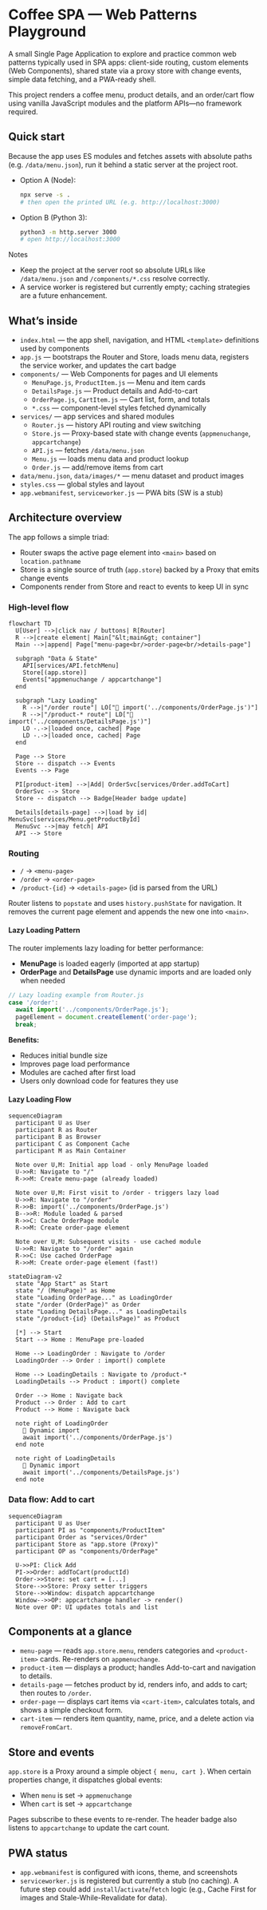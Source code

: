 # Coffee  SPA — Web Patterns Playground

A small Single Page Application to explore and practice common web patterns typically used in SPA apps: client-side routing, custom elements (Web Components), shared state via a proxy store with change events, simple data fetching, and a PWA-ready shell.

This project renders a coffee menu, product details, and an order/cart flow using vanilla JavaScript modules and the platform APIs—no framework required.

## Quick start

Because the app uses ES modules and fetches assets with absolute paths (e.g. `/data/menu.json`), run it behind a static server at the project root.

- Option A (Node):
  ```bash
  npx serve -s .
  # then open the printed URL (e.g. http://localhost:3000)
  ```
- Option B (Python 3):
  ```bash
  python3 -m http.server 3000
  # open http://localhost:3000
  ```

Notes
- Keep the project at the server root so absolute URLs like `/data/menu.json` and `/components/*.css` resolve correctly.
- A service worker is registered but currently empty; caching strategies are a future enhancement.

## What’s inside

- `index.html` — the app shell, navigation, and HTML `<template>` definitions used by components
- `app.js` — bootstraps the Router and Store, loads menu data, registers the service worker, and updates the cart badge
- `components/` — Web Components for pages and UI elements
  - `MenuPage.js`, `ProductItem.js` — Menu and item cards
  - `DetailsPage.js` — Product details and Add-to-cart
  - `OrderPage.js`, `CartItem.js` — Cart list, form, and totals
  - `*.css` — component-level styles fetched dynamically
- `services/` — app services and shared modules
  - `Router.js` — history API routing and view switching
  - `Store.js` — Proxy-based state with change events (`appmenuchange`, `appcartchange`)
  - `API.js` — fetches `/data/menu.json`
  - `Menu.js` — loads menu data and product lookup
  - `Order.js` — add/remove items from cart
- `data/menu.json`, `data/images/*` — menu dataset and product images
- `styles.css` — global styles and layout
- `app.webmanifest`, `serviceworker.js` — PWA bits (SW is a stub)

## Architecture overview

The app follows a simple triad:
- Router swaps the active page element into `<main>` based on `location.pathname`
- Store is a single source of truth (`app.store`) backed by a Proxy that emits change events
- Components render from Store and react to events to keep UI in sync

### High-level flow

```mermaid
flowchart TD
  U[User] -->|click nav / buttons| R[Router]
  R -->|create element| Main["&lt;main&gt; container"]
  Main -->|append| Page["menu-page<br/>order-page<br/>details-page"]

  subgraph "Data & State"
    API[services/API.fetchMenu]
    Store[(app.store)]
    Events["appmenuchange / appcartchange"]
  end

  subgraph "Lazy Loading"
    R -->|"/order route"| LO["🔄 import('../components/OrderPage.js')"]
    R -->|"/product-* route"| LD["🔄 import('../components/DetailsPage.js')"]
    LO -.->|loaded once, cached| Page
    LD -.->|loaded once, cached| Page
  end

  Page --> Store
  Store -- dispatch --> Events
  Events --> Page

  PI[product-item] -->|Add| OrderSvc[services/Order.addToCart]
  OrderSvc --> Store
  Store -- dispatch --> Badge[Header badge update]

  Details[details-page] -->|load by id| MenuSvc[services/Menu.getProductById]
  MenuSvc -->|may fetch| API
  API --> Store
```

### Routing

- `/` → `<menu-page>`
- `/order` → `<order-page>`
- `/product-{id}` → `<details-page>` (id is parsed from the URL)

Router listens to `popstate` and uses `history.pushState` for navigation. It removes the current page element and appends the new one into `<main>`.

#### Lazy Loading Pattern

The router implements lazy loading for better performance:

- **MenuPage** is loaded eagerly (imported at app startup)
- **OrderPage** and **DetailsPage** use dynamic imports and are loaded only when needed

```javascript
// Lazy loading example from Router.js
case '/order':
  await import('../components/OrderPage.js');
  pageElement = document.createElement('order-page');
  break;
```

**Benefits:**
- Reduces initial bundle size
- Improves page load performance
- Modules are cached after first load
- Users only download code for features they use

#### Lazy Loading Flow

```mermaid
sequenceDiagram
  participant U as User
  participant R as Router
  participant B as Browser
  participant C as Component Cache
  participant M as Main Container

  Note over U,M: Initial app load - only MenuPage loaded
  U->>R: Navigate to "/"
  R->>M: Create menu-page (already loaded)
  
  Note over U,M: First visit to /order - triggers lazy load
  U->>R: Navigate to "/order"
  R->>B: import('../components/OrderPage.js')
  B-->>R: Module loaded & parsed
  R->>C: Cache OrderPage module
  R->>M: Create order-page element
  
  Note over U,M: Subsequent visits - use cached module
  U->>R: Navigate to "/order" again
  R->>C: Use cached OrderPage
  R->>M: Create order-page element (fast!)
```

```mermaid
stateDiagram-v2
  state "App Start" as Start
  state "/ (MenuPage)" as Home
  state "Loading OrderPage..." as LoadingOrder
  state "/order (OrderPage)" as Order
  state "Loading DetailsPage..." as LoadingDetails  
  state "/product-{id} (DetailsPage)" as Product
  
  [*] --> Start
  Start --> Home : MenuPage pre-loaded
  
  Home --> LoadingOrder : Navigate to /order
  LoadingOrder --> Order : import() complete
  
  Home --> LoadingDetails : Navigate to /product-*
  LoadingDetails --> Product : import() complete
  
  Order --> Home : Navigate back
  Product --> Order : Add to cart
  Product --> Home : Navigate back
  
  note right of LoadingOrder
    🔄 Dynamic import
    await import('../components/OrderPage.js')
  end note
  
  note right of LoadingDetails
    🔄 Dynamic import  
    await import('../components/DetailsPage.js')
  end note
```

### Data flow: Add to cart

```mermaid
sequenceDiagram
  participant U as User
  participant PI as "components/ProductItem"
  participant Order as "services/Order"
  participant Store as "app.store (Proxy)"
  participant OP as "components/OrderPage"

  U->>PI: Click Add
  PI->>Order: addToCart(productId)
  Order->>Store: set cart = [...]
  Store-->>Store: Proxy setter triggers
  Store-->>Window: dispatch appcartchange
  Window-->>OP: appcartchange handler -> render()
  Note over OP: UI updates totals and list
```

## Components at a glance

- `menu-page` — reads `app.store.menu`, renders categories and `<product-item>` cards. Re-renders on `appmenuchange`.
- `product-item` — displays a product; handles Add-to-cart and navigation to details.
- `details-page` — fetches product by id, renders info, and adds to cart; then routes to `/order`.
- `order-page` — displays cart items via `<cart-item>`, calculates totals, and shows a simple checkout form.
- `cart-item` — renders item quantity, name, price, and a delete action via `removeFromCart`.

## Store and events

`app.store` is a Proxy around a simple object `{ menu, cart }`. When certain properties change, it dispatches global events:

- When `menu` is set → `appmenuchange`
- When `cart` is set → `appcartchange`

Pages subscribe to these events to re-render. The header badge also listens to `appcartchange` to update the cart count.

## PWA status

- `app.webmanifest` is configured with icons, theme, and screenshots
- `serviceworker.js` is registered but currently a stub (no caching). A future step could add `install`/`activate`/`fetch` logic (e.g., Cache First for images and Stale-While-Revalidate for data).
